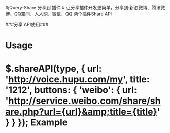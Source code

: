 #jQuery-Share 分享到 插件 #
让分享插件开发更简单，分享到:新浪微博、腾讯微博、QQ空间、人人网、微信、QQ
两个插件Share API 


###分享 API使用###

Usage
===
$.shareAPI(type, {
    url: 'http://voice.hupu.com/my',
    title: '1212',
    buttons: {
        'weibo': {
            url: 'http://service.weibo.com/share/share.php?url={url}&amp;title={title}'
        }
    }
});
Example
===


